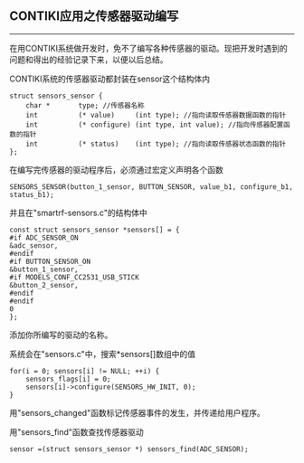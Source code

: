 ## CONTIKI应用之传感器驱动编写


----------

在用CONTIKI系统做开发时，免不了编写各种传感器的驱动。现把开发时遇到的问题和得出的经验记录下来，以便以后总结。

CONTIKI系统的传感器驱动都封装在sensor这个结构体内

    struct sensors_sensor {
        char *       type; //传感器名称
        int          (* value)     (int type); //指向读取传感器数据函数的指针
        int          (* configure) (int type, int value); //指向传感器配置函数的指针
        int          (* status)    (int type); //指向读取传感器状态函数的指针
    };

在编写完传感器的驱动程序后，必须通过宏定义声明各个函数

    SENSORS_SENSOR(button_1_sensor, BUTTON_SENSOR, value_b1, configure_b1, status_b1);
    
并且在"smartrf-sensors.c"的结构体中

    const struct sensors_sensor *sensors[] = {
    #if ADC_SENSOR_ON
    &adc_sensor,
    #endif
    #if BUTTON_SENSOR_ON
    &button_1_sensor,
    #if MODELS_CONF_CC2531_USB_STICK
    &button_2_sensor,
    #endif
    #endif
    0
    };
添加你所编写的驱动的名称。



系统会在"sensors.c"中，搜索*sensors[]数组中的值

    for(i = 0; sensors[i] != NULL; ++i) {
        sensors_flags[i] = 0;
        sensors[i]->configure(SENSORS_HW_INIT, 0);
    }
用"sensors_changed"函数标记传感器事件的发生，并传递给用户程序。

用"sensors_find"函数查找传感器驱动

    sensor =(struct sensors_sensor *) sensors_find(ADC_SENSOR);
